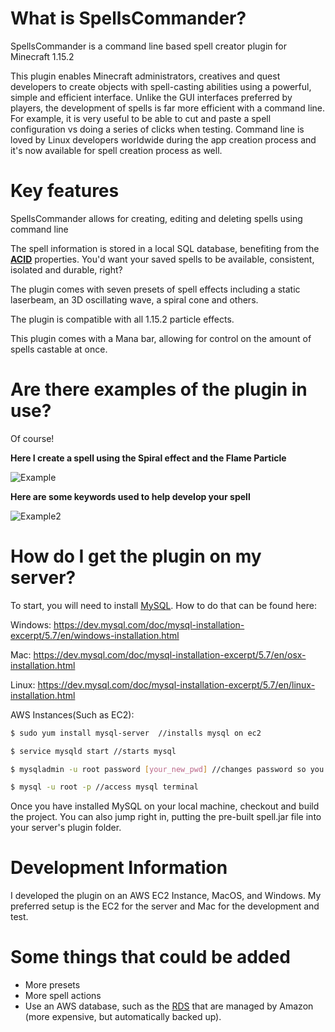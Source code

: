 # What is SpellsCommander?

SpellsCommander is a command line based spell creator plugin for Minecraft 1.15.2

This plugin enables Minecraft administrators, creatives and quest developers to create objects with spell-casting abilities using a powerful, simple and efficient interface. Unlike the GUI interfaces preferred by players, the development of spells is far more efficient with a command line.  For example, it is very useful to be able to cut and paste a spell configuration vs doing a series of clicks when testing. Command line is loved by Linux developers worldwide during the app creation process and it's now available for spell creation process as well.

# Key features

SpellsCommander allows for creating, editing and deleting spells using command line

The spell information is stored in a local SQL database, benefiting from the __[ACID](https://en.wikipedia.org/wiki/ACID)__ properties.  You'd want your saved spells to be available, consistent, isolated and durable, right?

The plugin comes with seven presets of spell effects including a static laserbeam, an 3D oscillating wave, a spiral cone and others. 

The plugin is compatible with all 1.15.2 particle effects.

This plugin comes with a Mana bar, allowing for control on the amount of spells castable at once.

# Are there examples of the plugin in use?

Of course!

__Here I create a spell using the Spiral effect and the Flame Particle__

![Example](https://github.com/GitItGoing/Spells/blob/master/Example1.gif?raw=true)

__Here are some keywords used to help develop your spell__

![Example2](https://github.com/GitItGoing/Spells/blob/master/Example2.gif?raw=true)
# How do I get the plugin on my server?

To start, you will need to install [MySQL](http://www.mysql.com). How to do that can be found here:

Windows:
https://dev.mysql.com/doc/mysql-installation-excerpt/5.7/en/windows-installation.html

Mac:
https://dev.mysql.com/doc/mysql-installation-excerpt/5.7/en/osx-installation.html

Linux:
https://dev.mysql.com/doc/mysql-installation-excerpt/5.7/en/linux-installation.html

AWS Instances(Such as EC2):

```bash
$ sudo yum install mysql-server  //installs mysql on ec2

$ service mysqld start //starts mysql

$ mysqladmin -u root password [your_new_pwd] //changes password so you can remember it (fill your_new_pwd with desired password)

$ mysql -u root -p //access mysql terminal
```

Once you have installed MySQL on your local machine, checkout and build the project.  You can also jump right in, putting the pre-built spell.jar file into your server's plugin folder. 

# Development Information

I developed the plugin on an AWS EC2 Instance, MacOS, and Windows. My preferred setup is the EC2 for the server and Mac for the development and test.

# Some things that could be added

* More presets
* More spell actions
* Use an AWS database, such as the [RDS](https://aws.amazon.com/rds/) that are managed by Amazon  (more expensive, but automatically backed up).




